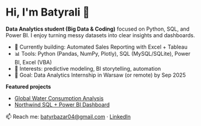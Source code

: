 # Hi, I'm Batyrali 👋

**Data Analytics student (Big Data & Coding)** focused on Python, SQL, and Power BI. I enjoy turning messy datasets into clear insights and dashboards.

- 🔭 Currently building: Automated Sales Reporting with Excel + Tableau
- 📊 Tools: Python (Pandas, NumPy, Plotly), SQL (MySQL/SQLite), Power BI, Excel (VBA)
- 🧠 Interests: predictive modeling, BI storytelling, automation
- 🎯 Goal: Data Analytics Internship in Warsaw (or remote) by Sep 2025

**Featured projects**
- [Global Water Consumption Analysis](https://github.com/b4tyr4li/water-consumption-analysis)
- [Northwind SQL + Power BI Dashboard](https://github.com/YOUR_USERNAME/sql-data-exploration)
  

📫 Reach me: batyrbazar04@gmail.com · [LinkedIn](https://www.linkedin.com/in/batyrali-bazar-a28678333)
